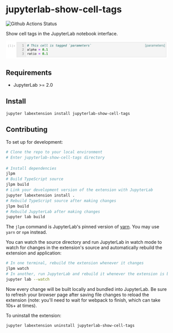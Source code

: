 # jupyterlab-show-cell-tags

![Github Actions Status](https://github.com/mje-nz/jupyterlab-show-cell-tags/workflows/Build/badge.svg)

Show cell tags in the JupyterLab notebook interface.

![Screenshot](docs/tagged-cell.png)

## Requirements

* JupyterLab >= 2.0

## Install

```bash
jupyter labextension install jupyterlab-show-cell-tags
```

## Contributing
To set up for development:

```bash
# Clone the repo to your local environment
# Enter jupyterlab-show-cell-tags directory

# Install dependencies
jlpm
# Build TypeScript source
jlpm build
# Link your development version of the extension with JupyterLab
jupyter labextension install .
# Rebuild TypeScript source after making changes
jlpm build
# Rebuild JupyterLab after making changes
jupyter lab build
```
The `jlpm` command is JupyterLab's pinned version of
[yarn](https://yarnpkg.com/).
You may use `yarn` or `npm` instead.

You can watch the source directory and run JupyterLab in watch mode to watch for changes in the extension's source and automatically rebuild the extension and application:

```bash
# In one terminal, rebuild the extension whenever it changes
jlpm watch
# In another, run JupyterLab and rebuild it whenever the extension is built
jupyter lab --watch
```

Now every change will be built locally and bundled into JupyterLab.
Be sure to refresh your browser page after saving file changes to reload the extension (note: you'll need to wait for webpack to finish, which can take 10s+ at times).

To uninstall the extension:

```bash
jupyter labextension uninstall jupyterlab-show-cell-tags
```
